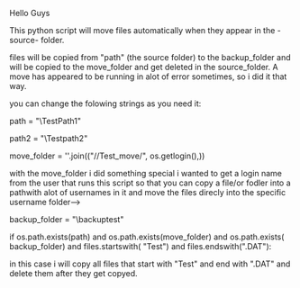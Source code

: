 Hello Guys 

This python script will move files automatically when they appear in the -source- folder.

files will be copied from "path" (the source folder) to the backup_folder and will be copied to the move_folder and get deleted
in the source_folder. A move has appeared to be running in alot of error sometimes, so i did it that way.

you can change the folowing strings as you need it:

path = "\\TestPath1"


path2 = "\\Testpath2"


move_folder = ''.join(("//Test_move/", os.getlogin(),))


with the move_folder i did something special i wanted to get a login name from the user that runs this script so 
that you can copy a file/or fodler into a pathwith alot of usernames in it and move the files direcly into the specific username folder-->


backup_folder = "\\backuptest"


if os.path.exists(path) and os.path.exists(move_folder) and os.path.exists(
  backup_folder) and files.startswith(
    "Test") and files.endswith(".DAT"):
    
    
in this case i will copy all files that start with "Test" and end with ".DAT" and delete them after they get copyed.
       
